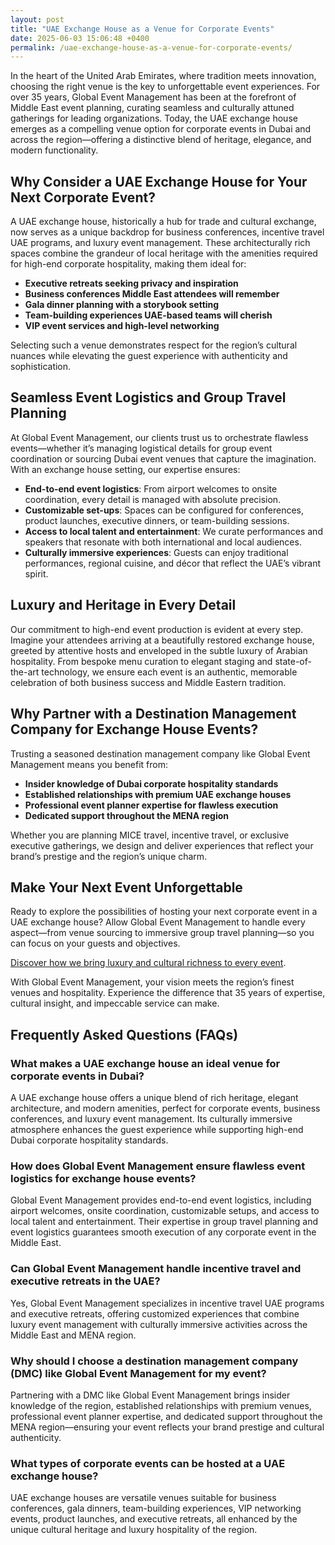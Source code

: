 ```yaml
---
layout: post
title: "UAE Exchange House as a Venue for Corporate Events"
date: 2025-06-03 15:06:48 +0400
permalink: /uae-exchange-house-as-a-venue-for-corporate-events/
---
```

In the heart of the United Arab Emirates, where tradition meets innovation, choosing the right venue is the key to unforgettable event experiences. For over 35 years, Global Event Management has been at the forefront of Middle East event planning, curating seamless and culturally attuned gatherings for leading organizations. Today, the UAE exchange house emerges as a compelling venue option for corporate events in Dubai and across the region—offering a distinctive blend of heritage, elegance, and modern functionality.

## Why Consider a UAE Exchange House for Your Next Corporate Event?

A UAE exchange house, historically a hub for trade and cultural exchange, now serves as a unique backdrop for business conferences, incentive travel UAE programs, and luxury event management. These architecturally rich spaces combine the grandeur of local heritage with the amenities required for high-end corporate hospitality, making them ideal for:

- **Executive retreats seeking privacy and inspiration**
- **Business conferences Middle East attendees will remember**
- **Gala dinner planning with a storybook setting**
- **Team-building experiences UAE-based teams will cherish**
- **VIP event services and high-level networking**

Selecting such a venue demonstrates respect for the region’s cultural nuances while elevating the guest experience with authenticity and sophistication.

## Seamless Event Logistics and Group Travel Planning

At Global Event Management, our clients trust us to orchestrate flawless events—whether it’s managing logistical details for group event coordination or sourcing Dubai event venues that capture the imagination. With an exchange house setting, our expertise ensures:

- **End-to-end event logistics**: From airport welcomes to onsite coordination, every detail is managed with absolute precision.
- **Customizable set-ups**: Spaces can be configured for conferences, product launches, executive dinners, or team-building sessions.
- **Access to local talent and entertainment**: We curate performances and speakers that resonate with both international and local audiences.
- **Culturally immersive experiences**: Guests can enjoy traditional performances, regional cuisine, and décor that reflect the UAE’s vibrant spirit.

## Luxury and Heritage in Every Detail

Our commitment to high-end event production is evident at every step. Imagine your attendees arriving at a beautifully restored exchange house, greeted by attentive hosts and enveloped in the subtle luxury of Arabian hospitality. From bespoke menu curation to elegant staging and state-of-the-art technology, we ensure each event is an authentic, memorable celebration of both business success and Middle Eastern tradition.

## Why Partner with a Destination Management Company for Exchange House Events?

Trusting a seasoned destination management company like Global Event Management means you benefit from:

- **Insider knowledge of Dubai corporate hospitality standards**
- **Established relationships with premium UAE exchange houses**
- **Professional event planner expertise for flawless execution**
- **Dedicated support throughout the MENA region**

Whether you are planning MICE travel, incentive travel, or exclusive executive gatherings, we design and deliver experiences that reflect your brand’s prestige and the region’s unique charm.

## Make Your Next Event Unforgettable

Ready to explore the possibilities of hosting your next corporate event in a UAE exchange house? Allow Global Event Management to handle every aspect—from venue sourcing to immersive group travel planning—so you can focus on your guests and objectives.  

[Discover how we bring luxury and cultural richness to every event](https://geventm.com/).

With Global Event Management, your vision meets the region’s finest venues and hospitality. Experience the difference that 35 years of expertise, cultural insight, and impeccable service can make.

## Frequently Asked Questions (FAQs)

### What makes a UAE exchange house an ideal venue for corporate events in Dubai?

A UAE exchange house offers a unique blend of rich heritage, elegant architecture, and modern amenities, perfect for corporate events, business conferences, and luxury event management. Its culturally immersive atmosphere enhances the guest experience while supporting high-end Dubai corporate hospitality standards.

### How does Global Event Management ensure flawless event logistics for exchange house events?

Global Event Management provides end-to-end event logistics, including airport welcomes, onsite coordination, customizable setups, and access to local talent and entertainment. Their expertise in group travel planning and event logistics guarantees smooth execution of any corporate event in the Middle East.

### Can Global Event Management handle incentive travel and executive retreats in the UAE?

Yes, Global Event Management specializes in incentive travel UAE programs and executive retreats, offering customized experiences that combine luxury event management with culturally immersive activities across the Middle East and MENA region.

### Why should I choose a destination management company (DMC) like Global Event Management for my event?

Partnering with a DMC like Global Event Management brings insider knowledge of the region, established relationships with premium venues, professional event planner expertise, and dedicated support throughout the MENA region—ensuring your event reflects your brand prestige and cultural authenticity.

### What types of corporate events can be hosted at a UAE exchange house?

UAE exchange houses are versatile venues suitable for business conferences, gala dinners, team-building experiences, VIP networking events, product launches, and executive retreats, all enhanced by the unique cultural heritage and luxury hospitality of the region.

<script type="application/ld+json">
{
  "@context": "https://schema.org",
  "@type": "BlogPosting",
  "headline": "UAE Exchange House as a Venue for Corporate Events",
  "description": "Explore why UAE exchange houses are exceptional venues for corporate events in Dubai and the Middle East, combining heritage with luxury and seamless event logistics.",
  "url": "https://geventm.com/",
  "datePublished": "2024-06-01",
  "dateModified": "2024-06-01",
  "author": {
    "@type": "Person",
    "name": "Global Event Management"
  },
  "publisher": {
    "@type": "Person",
    "name": "Global Event Management"
  },
  "mainEntityOfPage": {
    "@type": "WebPage",
    "@id": "https://geventm.com/"
  },
  "keywords": "Middle East event planning, corporate events in Dubai, destination management company, incentive travel UAE, business conferences Middle East, luxury event management, group travel planning, event logistics, cultural experiences, Dubai corporate hospitality"
}
</script>

<script type="application/ld+json">
{
  "@context": "https://schema.org",
  "@type": "FAQPage",
  "mainEntity": [
    {
      "@type": "Question",
      "name": "What makes a UAE exchange house an ideal venue for corporate events in Dubai?",
      "acceptedAnswer": {
        "@type": "Answer",
        "text": "A UAE exchange house offers a unique blend of rich heritage, elegant architecture, and modern amenities, perfect for corporate events, business conferences, and luxury event management. Its culturally immersive atmosphere enhances the guest experience while supporting high-end Dubai corporate hospitality standards."
      }
    },
    {
      "@type": "Question",
      "name": "How does Global Event Management ensure flawless event logistics for exchange house events?",
      "acceptedAnswer": {
        "@type": "Answer",
        "text": "Global Event Management provides end-to-end event logistics, including airport welcomes, onsite coordination, customizable setups, and access to local talent and entertainment. Their expertise in group travel planning and event logistics guarantees smooth execution of any corporate event in the Middle East."
      }
    },
    {
      "@type": "Question",
      "name": "Can Global Event Management handle incentive travel and executive retreats in the UAE?",
      "acceptedAnswer": {
        "@type": "Answer",
        "text": "Yes, Global Event Management specializes in incentive travel UAE programs and executive retreats, offering customized experiences that combine luxury event management with culturally immersive activities across the Middle East and MENA region."
      }
    },
    {
      "@type": "Question",
      "name": "Why should I choose a destination management company (DMC) like Global Event Management for my event?",
      "acceptedAnswer": {
        "@type": "Answer",
        "text": "Partnering with a DMC like Global Event Management brings insider knowledge of the region, established relationships with premium venues, professional event planner expertise, and dedicated support throughout the MENA region—ensuring your event reflects your brand prestige and cultural authenticity."
      }
    },
    {
      "@type": "Question",
      "name": "What types of corporate events can be hosted at a UAE exchange house?",
      "acceptedAnswer": {
        "@type": "Answer",
        "text": "UAE exchange houses are versatile venues suitable for business conferences, gala dinners, team-building experiences, VIP networking events, product launches, and executive retreats, all enhanced by the unique cultural heritage and luxury hospitality of the region."
      }
    }
  ]
}
</script>